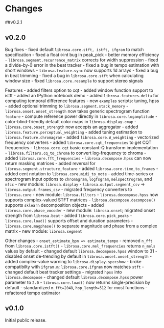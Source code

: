 Changes
=======

##v0.2.1

## v0.2.0

Bug fixes
    - fixed default ``librosa.core.stft, istft, ifgram`` to match specification
    - fixed a float->int bug in peak_pick
    - better memory efficiency
    - ``librosa.segment.recurrence_matrix`` corrects for width suppression
    - fixed a divide-by-0 error in the beat tracker
    - fixed a bug in tempo estimation with short windows
    - ``librosa.feature.sync`` now supports 1d arrays
    - fixed a bug in beat trimming
    - fixed a bug in ``librosa.core.stft`` when calculating window size
    - fixed ``librosa.core.resample`` to support stereo signals

Features
    - added filters option to cqt
    - added window function support to istft
    - added an IPython notebook demo
    - added ``librosa.features.delta`` for computing temporal difference features
    - new ``examples`` scripts:  tuning, hpss
    - added optional trimming to ``librosa.segment.stack_memory``
    - ``librosa.onset.onset_strength`` now takes generic spectrogram function ``feature`` 
    - compute reference power directly in ``librosa.core.logamplitude``
    - color-blind-friendly default color maps in ``librosa.display.cmap``
    - ``librosa.core.onset_strength`` now accepts an aggregator
    - added ``librosa.feature.perceptual_weighting``
    - added tuning estimation to ``librosa.feature.chromagram``
    - added ``librosa.core.A_weighting``
    - vectorized frequency converters
    - added ``librosa.core.cqt_frequencies`` to get CQT frequencies
    - ``librosa.core.cqt`` basic constant-Q transform implementation
    - ``librosa.filters.cq_to_chroma`` to convert log-frequency to chroma
    - added ``librosa.core.fft_frequencies``
    - ``librosa.decompose.hpss`` can now return masking matrices
    - added reversal for ``librosa.segment.structure_feature``
    - added ``librosa.core.time_to_frames``
    - added cent notation to ``librosa.core.midi_to_note``
    - added time-series or spectrogram input options to ``chromagram``, ``logfsgram``,
      ``melspectrogram``, and ``mfcc``
    - new module: ``librosa.display``
    - ``librosa.output.segment_csv`` => ``librosa.output.frames_csv``
    - migrated frequency converters to ``librosa.core``
    - new module: ``librosa.filters``
    - ``librosa.decompose.hpss`` now supports complex-valued STFT matrices
    - ``librosa.decompose.decompose()`` supports ``sklearn`` decomposition objects
    - added ``librosa.core.phase_vocoder``
    - new module: ``librosa.onset``; migrated onset strength from ``librosa.beat``
    - added ``librosa.core.pick_peaks``
    - ``librosa.core.load()`` supports offset and duration parameters
    - ``librosa.core.magphase()`` to separate magnitude and phase from a complex matrix
    - new module: ``librosa.segment``

Other changes
    - ``onset_estimate_bpm => estimate_tempo``
    - removed ``n_fft`` from ``librosa.core.istft()``
    - ``librosa.core.mel_frequencies`` returns ``n_mels`` values by default
    - changed default ``librosa.decompose.hpss`` window to 31
    - disabled onset de-trending by default in ``librosa.onset.onset_strength``
    - added complex-value warning to ``librosa.display.specshow``
    - broke compatibilty with ``ifgram.m``; ``librosa.core.ifgram`` now matches ``stft``
    - changed default beat tracker settings
    - migrated ``hpss`` into ``librosa.decompose``
    - changed default ``librosa.decompose.hpss`` power parameter to ``2.0``
    - ``librosa.core.load()`` now returns single-precision by default
    - standardized ``n_fft=2048``, ``hop_length=512`` for most functions
    - refactored tempo estimator

## v0.1.0

Initial public release.
